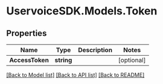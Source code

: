 # UservoiceSDK.Models.Token
## Properties

Name | Type | Description | Notes
------------ | ------------- | ------------- | -------------
**AccessToken** | **string** |  | [optional] 

[[Back to Model list]](../README.md#documentation-for-models) [[Back to API list]](../README.md#documentation-for-api-endpoints) [[Back to README]](../README.md)

